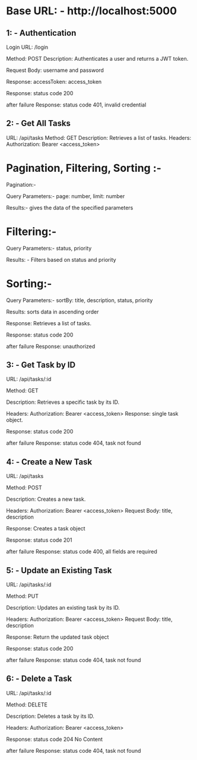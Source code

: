 # Base URL: -   http://localhost:5000

## 1: -  Authentication

Login URL: /login

Method: POST
Description: Authenticates a user and returns a JWT token.

Request Body: username  and password

Response:  accessToken: access_token

Response: status code 200 

after failure
Response: status code 401, invalid credential



## 2: -  Get All Tasks

URL: /api/tasks
Method: GET
Description: Retrieves a list of tasks.
Headers: Authorization: Bearer <access_token>



# Pagination, Filtering, Sorting :- 

Pagination:- 

Query Parameters:- page: number,    limit: number

Results:- gives the data of the specified parameters 




# Filtering:- 

Query Parameters:- status,    priority

Results: - Filters based on status and priority




# Sorting:-

Query Parameters:-   sortBy: title, description, status, priority

Results: sorts data in ascending order



Response: Retrieves a list of tasks.

Response: status code 200

after failure
Response: unauthorized


## 3: - Get Task by ID

URL: /api/tasks/:id

Method: GET

Description: Retrieves a specific task by its ID.

Headers:
Authorization: Bearer <access_token>
Response: single task object.

Response: status code 200

after failure
Response: status code 404, task not found



## 4: - Create a New Task

URL: /api/tasks

Method: POST

Description: Creates a new task.

Headers:
Authorization: Bearer <access_token>
Request Body: title, description

Response: Creates a task object

Response: status code 201 

after failure
Response: status code 400, all fields are required



## 5: - Update an Existing Task

URL: /api/tasks/:id

Method: PUT

Description: Updates an existing task by its ID.

Headers:
Authorization: Bearer <access_token>
Request Body: title, description

Response: Return the updated task object

Response: status code 200

after failure
Response: status code 404, task not found



## 6: - Delete a Task

URL: /api/tasks/:id

Method: DELETE

Description: Deletes a task by its ID.

Headers:
Authorization: Bearer <access_token>

Response: status code 204 No Content

after failure
Response: status code 404, task not found


